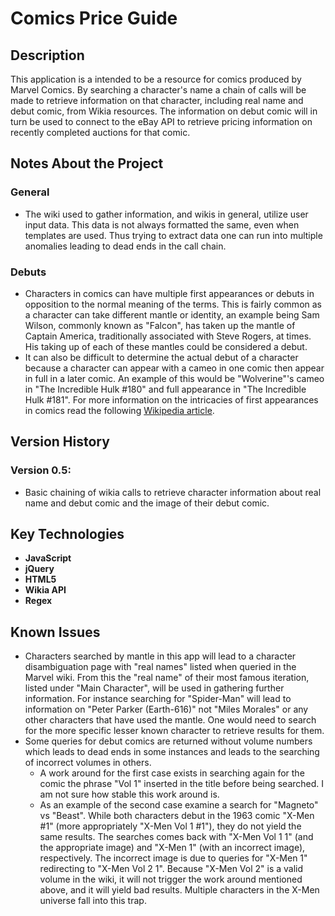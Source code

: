 # Comics Price Guide

## Description
This application is a intended to be a resource for comics produced by Marvel Comics. By searching a character's name a chain of calls will be made to retrieve information on that character, including real name and debut comic, from Wikia resources. The information on debut comic will in turn be used to connect to the eBay API to retrieve pricing information on recently completed auctions for that comic.

## Notes About the Project
### General
- The wiki used to gather information, and wikis in general, utilize user input data. This data is not always formatted the same, even when templates are used. Thus trying to extract data one can run into multiple anomalies leading to dead ends in the call chain.
### Debuts
- Characters in comics can have multiple first appearances or debuts in opposition to the normal meaning of the terms. This is fairly common as a character can take different mantle or identity, an example being Sam Wilson, commonly known as "Falcon", has taken up the mantle of Captain America, traditionally associated with Steve Rogers, at times. His taking up of each of these mantles could be considered a debut. 
- It can also be difficult to determine the actual debut of a character because a character can appear with a cameo in one comic then appear in full in a later comic. An example of this would be "Wolverine"'s cameo in "The Incredible Hulk #180" and full appearance in "The Incredible Hulk #181". For more information on the intricacies of first appearances in comics read the following [Wikipedia article](https://en.wikipedia.org/wiki/First_appearance#Ambiguity_of_first_appearance).


## Version History
### Version 0.5:
- Basic chaining of wikia calls to retrieve character information about real name and debut comic and the image of their debut comic.


## Key Technologies
- **JavaScript**
- **jQuery**
- **HTML5**
- **Wikia API**
- **Regex**

## Known Issues

- Characters searched by mantle in this app will lead to a character disambiguation page with "real names" listed when queried in the Marvel wiki. From this the "real name" of their most famous iteration, listed under "Main Character", will be used in gathering further information. For instance searching for "Spider-Man" will lead to information on "Peter Parker (Earth-616)" not "Miles Morales" or any other characters that have used the mantle. One would need to search for the more specific lesser known character to retrieve results for them.
- Some queries for debut comics are returned without volume numbers which leads to dead ends in some instances and leads to the searching of incorrect volumes in others. 
    - A work around for the first case exists in searching again for the comic the phrase "Vol 1" inserted in the title before being searched. I am not sure how stable this work around is.
    - As an example of the second case examine a search for "Magneto" vs "Beast". While both characters debut in the 1963 comic "X-Men #1" (more appropriately "X-Men Vol 1 #1"), they do not yield the same results. The searches comes back with "X-Men Vol 1 1" (and the appropriate image) and "X-Men 1" (with an incorrect image), respectively. The incorrect image is due to queries for "X-Men 1" redirecting to "X-Men Vol 2 1". Because "X-Men Vol 2" is a valid volume in the wiki, it will not trigger the work around mentioned above, and it will yield bad results. Multiple characters in the X-Men universe fall into this trap.
